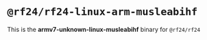 # `@rf24/rf24-linux-arm-musleabihf`

This is the **armv7-unknown-linux-musleabihf** binary for `@rf24/rf24`
